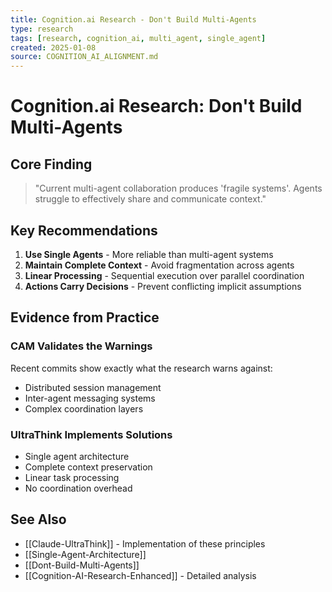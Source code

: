 ```yaml
---
title: Cognition.ai Research - Don't Build Multi-Agents
type: research
tags: [research, cognition_ai, multi_agent, single_agent]
created: 2025-01-08
source: COGNITION_AI_ALIGNMENT.md
---
```


# Cognition.ai Research: Don't Build Multi-Agents

## Core Finding

> "Current multi-agent collaboration produces 'fragile systems'. Agents struggle to effectively share and communicate context."

## Key Recommendations

1. **Use Single Agents** - More reliable than multi-agent systems
2. **Maintain Complete Context** - Avoid fragmentation across agents
3. **Linear Processing** - Sequential execution over parallel coordination
4. **Actions Carry Decisions** - Prevent conflicting implicit assumptions

## Evidence from Practice

### CAM Validates the Warnings
Recent commits show exactly what the research warns against:
- Distributed session management
- Inter-agent messaging systems
- Complex coordination layers

### UltraThink Implements Solutions
- Single agent architecture
- Complete context preservation
- Linear task processing
- No coordination overhead

## See Also
- [[Claude-UltraThink]] - Implementation of these principles
- [[Single-Agent-Architecture]]
- [[Dont-Build-Multi-Agents]]
- [[Cognition-AI-Research-Enhanced]] - Detailed analysis